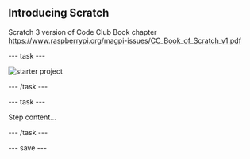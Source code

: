## Introducing Scratch

Scratch 3 version of Code Club Book chapter
https://www.raspberrypi.org/magpi-issues/CC_Book_of_Scratch_v1.pdf

--- task ---
 
![starter project](images/starter_project.png)

--- /task ---

--- task ---

Step content...

--- /task ---

--- save ---
